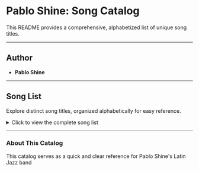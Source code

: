 # Pablo Shine: Song Catalog

This README provides a comprehensive, alphabetized list of unique song titles.

---

## Author

* **Pablo Shine**

---

## Song List

Explore distinct song titles, organized alphabetically for easy reference.

<details>
<summary>Click to view the complete song list</summary>

1.  Afro Blue
2.  Alonzo
3.  Always the Highroad
4.  Caravan
5.  Cubano Chant
6.  Fiesta Lights
7.  Funji Mama
8.  Green Dolphin Street
9.  Invitation
10. Linda Chicana
11. Little Sunflower
12. Mambo Inn
13. Maria Cevantes
14. Morning
15. Nica’s Dream
16. Night in Tunisia
17. One Note Samba
18. Pablo’s Fancy
19. Perdido
20. Poinciana
21. Sabor
22. Saint Thomas
23. St. Thomas
24. Stolen Moments
25. Summertime
26. Willow Weep For Me

</details>

---

### About This Catalog

This catalog serves as a quick and clear reference for Pablo Shine's Latin Jazz band